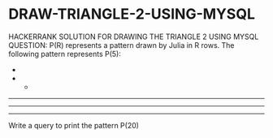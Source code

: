 # DRAW-TRIANGLE-2-USING-MYSQL
HACKERRANK SOLUTION FOR DRAWING THE TRIANGLE 2 USING MYSQL
QUESTION:
P(R) represents a pattern drawn by Julia in R rows. The following pattern represents P(5):

* 
* * 
* * * 
* * * * 
* * * * *
Write a query to print the pattern P(20)

